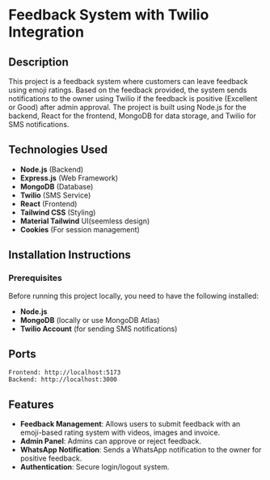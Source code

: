 # Feedback System with Twilio Integration

## Description
This project is a feedback system where customers can leave feedback using emoji ratings. Based on the feedback provided, the system sends notifications to the owner using Twilio if the feedback is positive (Excellent or Good) after admin approval. The project is built using Node.js for the backend, React for the frontend, MongoDB for data storage, and Twilio for SMS notifications.

## Technologies Used
- **Node.js** (Backend)
- **Express.js** (Web Framework)
- **MongoDB** (Database)
- **Twilio** (SMS Service)
- **React** (Frontend)
- **Tailwind CSS** (Styling)
- **Material Tailwind** UI(seemless design)
- **Cookies** (For session management)

## Installation Instructions

### Prerequisites
Before running this project locally, you need to have the following installed:
- **Node.js**
- **MongoDB** (locally or use MongoDB Atlas)
- **Twilio Account** (for sending SMS notifications)

## Ports
    Frontend: http://localhost:5173
    Backend: http://localhost:3000

## Features
- **Feedback Management**: Allows users to submit feedback with an emoji-based rating system with videos, images and invoice.
- **Admin Panel**: Admins can approve or reject feedback.
- **WhatsApp Notification**: Sends a WhatsApp notification to the owner for positive feedback.
- **Authentication**: Secure login/logout system.